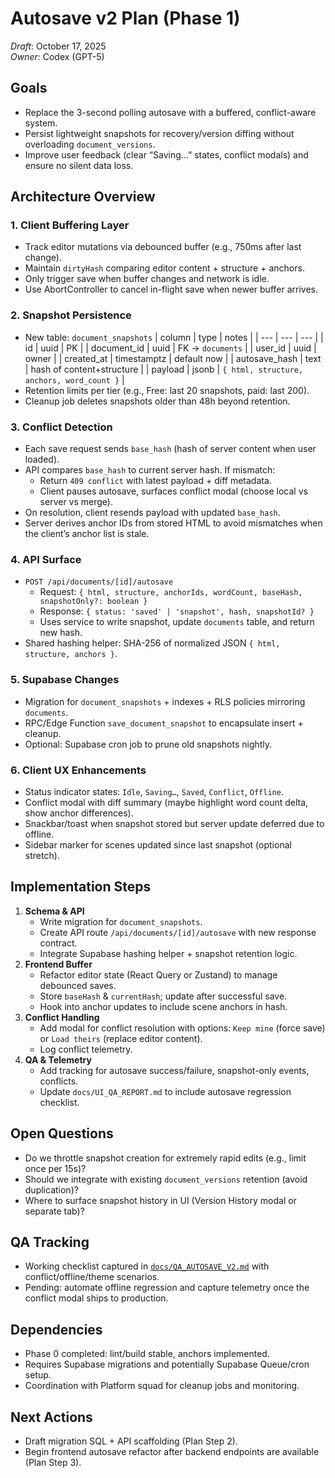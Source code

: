 # Autosave v2 Plan (Phase 1)

_Draft_: October 17, 2025  
_Owner_: Codex (GPT-5)

## Goals
- Replace the 3-second polling autosave with a buffered, conflict-aware system.
- Persist lightweight snapshots for recovery/version diffing without overloading `document_versions`.
- Improve user feedback (clear “Saving…” states, conflict modals) and ensure no silent data loss.

## Architecture Overview

### 1. Client Buffering Layer
- Track editor mutations via debounced buffer (e.g., 750ms after last change).
- Maintain `dirtyHash` comparing editor content + structure + anchors.
- Only trigger save when buffer changes and network is idle.
- Use AbortController to cancel in-flight save when newer buffer arrives.

### 2. Snapshot Persistence
- New table: `document_snapshots`
  | column | type | notes |
  | --- | --- | --- |
  | id | uuid | PK |
  | document_id | uuid | FK → `documents` |
  | user_id | uuid | owner |
  | created_at | timestamptz | default now |
  | autosave_hash | text | hash of content+structure |
  | payload | jsonb | `{ html, structure, anchors, word_count }` |
- Retention limits per tier (e.g., Free: last 20 snapshots, paid: last 200).
- Cleanup job deletes snapshots older than 48h beyond retention.

### 3. Conflict Detection
- Each save request sends `base_hash` (hash of server content when user loaded).
- API compares `base_hash` to current server hash. If mismatch:
  - Return `409 conflict` with latest payload + diff metadata.
  - Client pauses autosave, surfaces conflict modal (choose local vs server vs merge).
- On resolution, client resends payload with updated `base_hash`.
- Server derives anchor IDs from stored HTML to avoid mismatches when the client’s anchor list is stale.

### 4. API Surface
- `POST /api/documents/[id]/autosave`
  - Request: `{ html, structure, anchorIds, wordCount, baseHash, snapshotOnly?: boolean }`
  - Response: `{ status: 'saved' | 'snapshot', hash, snapshotId? }`
  - Uses service to write snapshot, update `documents` table, and return new hash.
- Shared hashing helper: SHA-256 of normalized JSON `{ html, structure, anchors }`.

### 5. Supabase Changes
- Migration for `document_snapshots` + indexes + RLS policies mirroring `documents`.
- RPC/Edge Function `save_document_snapshot` to encapsulate insert + cleanup.
- Optional: Supabase cron job to prune old snapshots nightly.

### 6. Client UX Enhancements
- Status indicator states: `Idle`, `Saving…`, `Saved`, `Conflict`, `Offline`.
- Conflict modal with diff summary (maybe highlight word count delta, show anchor differences).
- Snackbar/toast when snapshot stored but server update deferred due to offline.
- Sidebar marker for scenes updated since last snapshot (optional stretch).

## Implementation Steps
1. **Schema & API**
   - Write migration for `document_snapshots`.
   - Create API route `/api/documents/[id]/autosave` with new response contract.
   - Integrate Supabase hashing helper + snapshot retention logic.
2. **Frontend Buffer**
   - Refactor editor state (React Query or Zustand) to manage debounced saves.
   - Store `baseHash` & `currentHash`; update after successful save.
   - Hook into anchor updates to include scene anchors in hash.
3. **Conflict Handling**
   - Add modal for conflict resolution with options: `Keep mine` (force save) or `Load theirs` (replace editor content).
   - Log conflict telemetry.
4. **QA & Telemetry**
   - Add tracking for autosave success/failure, snapshot-only events, conflicts.
   - Update `docs/UI_QA_REPORT.md` to include autosave regression checklist.

## Open Questions
- Do we throttle snapshot creation for extremely rapid edits (e.g., limit once per 15s)?
- Should we integrate with existing `document_versions` retention (avoid duplication)?
- Where to surface snapshot history in UI (Version History modal or separate tab)?

## QA Tracking
- Working checklist captured in [`docs/QA_AUTOSAVE_V2.md`](./QA_AUTOSAVE_V2.md) with conflict/offline/theme scenarios.
- Pending: automate offline regression and capture telemetry once the conflict modal ships to production.

## Dependencies
- Phase 0 completed: lint/build stable, anchors implemented.
- Requires Supabase migrations and potentially Supabase Queue/cron setup.
- Coordination with Platform squad for cleanup jobs and monitoring.

## Next Actions
- Draft migration SQL + API scaffolding (Plan Step 2).
- Begin frontend autosave refactor after backend endpoints are available (Plan Step 3).
